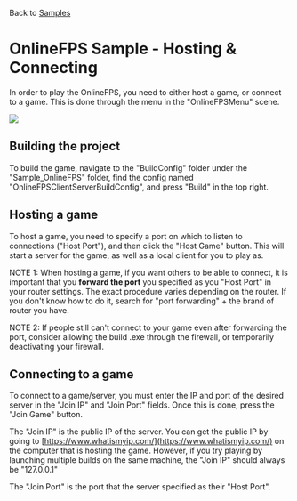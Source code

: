 Back to [Samples](../../samples.md)

# OnlineFPS Sample - Hosting & Connecting

In order to play the OnlineFPS, you need to either host a game, or connect to a game. This is done through the menu in the "OnlineFPSMenu" scene.

![](../../Images/onlinefps-connection-menu.png)


## Building the project

To build the game, navigate to the "BuildConfig" folder under the "Sample_OnlineFPS" folder, find the config named "OnlineFPSClientServerBuildConfig", and press "Build" in the top right.


## Hosting a game

To host a game, you need to specify a port on which to listen to connections ("Host Port"), and then click the "Host Game" button. This will start a server for the game, as well as a local client for you to play as.

NOTE 1: When hosting a game, if you want others to be able to connect, it is important that you **forward the port** you specified as you "Host Port" in your router settings. The exact procedure varies depending on the router. If you don't know how to do it, search for "port forwarding" + the brand of router you have.

NOTE 2: If people still can't connect to your game even after forwarding the port, consider allowing the build .exe through the firewall, or temporarily deactivating your firewall.


## Connecting to a game

To connect to a game/server, you must enter the IP and port of the desired server in the "Join IP" and "Join Port" fields. Once this is done, press the "Join Game" button.

The "Join IP" is the public IP of the server. You can get the public IP by going to [https://www.whatismyip.com/](https://www.whatismyip.com/) on the computer that is hosting the game. However, if you try playing by launching multiple builds on the same machine, the "Join IP" should always be "127.0.0.1"

The "Join Port" is the port that the server specified as their "Host Port".